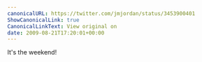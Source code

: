 ```yaml
---
canonicalURL: https://twitter.com/jmjordan/status/3453900401
ShowCanonicalLink: true
CanonicalLinkText: View original on
date: 2009-08-21T17:20:01+00:00
---
```

It's the weekend!
